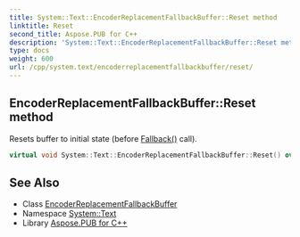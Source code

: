 ```yaml
---
title: System::Text::EncoderReplacementFallbackBuffer::Reset method
linktitle: Reset
second_title: Aspose.PUB for C++
description: 'System::Text::EncoderReplacementFallbackBuffer::Reset method. Resets buffer to initial state (before Fallback() call) in C++.'
type: docs
weight: 600
url: /cpp/system.text/encoderreplacementfallbackbuffer/reset/
---
```

## EncoderReplacementFallbackBuffer::Reset method


Resets buffer to initial state (before [Fallback()](../fallback/) call).

```cpp
virtual void System::Text::EncoderReplacementFallbackBuffer::Reset() override
```

## See Also

* Class [EncoderReplacementFallbackBuffer](../)
* Namespace [System::Text](../../)
* Library [Aspose.PUB for C++](../../../)
